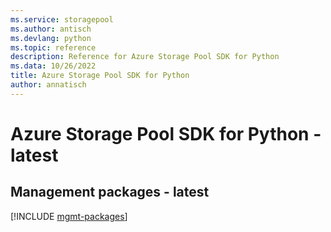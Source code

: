 ```yaml
---
ms.service: storagepool
ms.author: antisch
ms.devlang: python
ms.topic: reference
description: Reference for Azure Storage Pool SDK for Python
ms.data: 10/26/2022
title: Azure Storage Pool SDK for Python
author: annatisch
---
```

# Azure Storage Pool SDK for Python - latest

## Management packages - latest
[!INCLUDE [mgmt-packages](storage-pool-mgmt-index.md)]